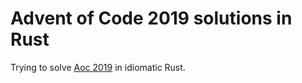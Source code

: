 Advent of Code 2019 solutions in Rust
=====================================

Trying to solve [Aoc 2019](https://adventofcode.com/2019) in
idiomatic Rust.
